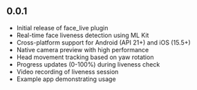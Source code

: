 ## 0.0.1

* Initial release of face_live plugin
* Real-time face liveness detection using ML Kit
* Cross-platform support for Android (API 21+) and iOS (15.5+)
* Native camera preview with high performance
* Head movement tracking based on yaw rotation
* Progress updates (0-100%) during liveness check
* Video recording of liveness session
* Example app demonstrating usage
